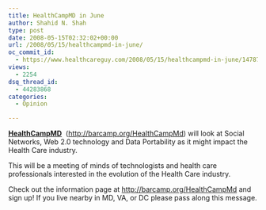 ```yaml
---
title: HealthCampMD in June
author: Shahid N. Shah
type: post
date: 2008-05-15T02:32:02+00:00
url: /2008/05/15/healthcampmd-in-june/
oc_commit_id:
  - https://www.healthcareguy.com/2008/05/15/healthcampmd-in-june/1478770407
views:
  - 2254
dsq_thread_id:
  - 44283868
categories:
  - Opinion

---
```

**[HealthCampMD][1]**&#160; (<http://barcamp.org/HealthCampMd>) will look at Social Networks, Web 2.0 technology and Data Portability as it might impact the Health Care industry. 

This will be a meeting of minds of technologists and health care professionals interested in the evolution of the Health Care industry.

Check out the information page at <http://barcamp.org/HealthCampMd> and sign up! If you live nearby in MD, VA, or DC please pass along this message.

 [1]: https://barcamp.pbwiki.com/HealthCampMd